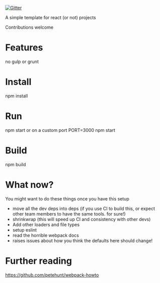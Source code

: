[![Gitter](https://badges.gitter.im/Join%20Chat.svg)](https://gitter.im/macropodhq/webpack-skel?utm_source=badge&utm_medium=badge&utm_campaign=pr-badge&utm_content=badge)

A simple template for react (or not) projects

Contributions welcome


Features
=====


no gulp or grunt


Install
=====

npm install


Run
=====

npm start
or on a custom port PORT=3000 npm start


Build
=====

npm build


What now?
====

You might want to do these things once you have this setup
* move all the dev deps into deps (if you use CI to build this, or expect other team members to have the same tools. for sure!)
* shrinkwrap (this will speed up CI and consistency with other devs)
* Add other loaders and file types
* setup eslint
* read the horrible webpack docs
* raises issues about how you think the defaults here should change!

Further reading
=====

https://github.com/petehunt/webpack-howto
